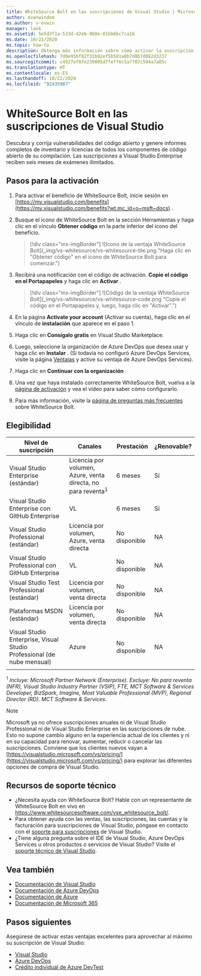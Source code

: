 ```yaml
---
title: WhiteSource Bolt en las suscripciones de Visual Studio | Microsoft Docs
author: evanwindom
ms.author: v-evwin
manager: lank
ms.assetid: 5e5d3f1a-533d-42eb-960e-01bb6bc7ca16
ms.date: 10/22/2020
ms.topic: how-to
description: Obtenga más información sobre cómo activar la suscripción de WhiteSource Bolt que se incluye con la suscripción a Visual Studio.
ms.openlocfilehash: 7d0e95bf82f31b92ef5b581a0b7d8b7d082d3237
ms.sourcegitcommit: c4927ef8fe239005d7feff6c5a7707c594a7a05c
ms.translationtype: HT
ms.contentlocale: es-ES
ms.lasthandoff: 10/22/2020
ms.locfileid: "92435987"
---
```

# <a name="whitesource-bolt-in-visual-studio-subscriptions"></a>WhiteSource Bolt en las suscripciones de Visual Studio

Descubra y corrija vulnerabilidades del código abierto y genere informes completos de inventario y licencias de todos los componentes de código abierto de su compilación. Las suscripciones a Visual Studio Enterprise reciben seis meses de exámenes ilimitados.

## <a name="activation-steps"></a>Pasos para la activación

1. Para activar el beneficio de WhiteSource Bolt, inicie sesión en [https://my.visualstudio.com/benefits](https://my.visualstudio.com/benefits?wt.mc_id=o~msft~docs) .

2. Busque el icono de WhiteSource Bolt en la sección Herramientas y haga clic en el vínculo **Obtener código** en la parte inferior del icono del beneficio.
   > [!div class="mx-imgBorder"]
   > ![Icono de la ventaja WhiteSource Bolt](_img/vs-whitesource/vs-whitesource-tile.png "Haga clic en "Obtener código" en el icono de WhiteSource Bolt para comenzar.")

3. Recibirá una notificación con el código de activación.  **Copie el código en el Portapapeles** y haga clic en **Activar** .
   > [!div class="mx-imgBorder"]
   > ![Código de la ventaja WhiteSource Bolt](_img/vs-whitesource/vs-whitesource-code.png "Copie el código en el Portapapeles y, luego, haga clic en "Activar".")

4. En la página **Activate your account** (Activar su cuenta), haga clic en el vínculo de **instalación** que aparece en el paso 1.
5. Haga clic en **Consígalo gratis** en Visual Studio Marketplace.
6. Luego, seleccione la organización de Azure DevOps que desea usar y haga clic en **Instalar** .  (Si todavía no configuró Azure DevOps Services, visite la página [Ventajas](https://my.visualstudio.com/benefits) y active su ventaja de Azure DevOps Services).

7. Haga clic en **Continuar con la organización** .
8. Una vez que haya instalado correctamente WhiteSource Bolt, vuelva a la [página de activación](https://bolt.whitesourcesoftware.com/whitesource-bolt-azure-devops#activate) y vea el vídeo para saber cómo configurarlo. 
9. Para más información, visite la [página de preguntas más frecuentes](https://bolt.whitesourcesoftware.com/azure/faq/) sobre WhiteSource Bolt. 

## <a name="eligibility"></a>Elegibilidad

| Nivel de suscripción                                                 |     Canales                                            | Prestación                                                          | ¿Renovable?    |
|--------------------------------------------------------------------|---------------------------------------------------------|------------------------------------------------------------------|---------------|
| Visual Studio Enterprise (estándar)   | Licencia por volumen, Azure, venta directa, no para reventa<sup>1</sup> | 6 meses       |  Sí       |
| Visual Studio Enterprise con GitHub Enterprise | VL | 6 meses       |  Sí       |
| Visual Studio Professional (estándar) | Licencia por volumen, Azure, venta directa                                       | No disponible                                                           |NA         |
| Visual Studio Professional con GitHub Enterprise | VL                                      | No disponible                                                           |NA         |
| Visual Studio Test Professional (estándar)                         | Licencia por volumen, venta directa                                              | No disponible                                                           |NA         |
| Plataformas MSDN (estándar)                                          | Licencia por volumen, venta directa                                              | No disponible                                                           |NA         |
| Visual Studio Enterprise, Visual Studio Professional (de nube mensual) | Azure                                       | No disponible                                                           |NA|
||

<sup>1</sup>  *Incluye: Microsoft Partner Network (Enterprise).  Excluye:  No para reventa (NFR), Visual Studio Industry Partner (VSIP), FTE, MCT Software & Services Developer, BizSpark, Imagine, Most Valuable Professional (MVP), Regional Director (RD).  MCT Software & Services.*

> [!NOTE]
> Microsoft ya no ofrece suscripciones anuales ni de Visual Studio Professional ni de Visual Studio Enterprise en las suscripciones de nube. Esto no supone cambio alguno en la experiencia actual de los clientes y ni en su capacidad para renovar, aumentar, reducir o cancelar las suscripciones. Conviene que los clientes nuevos vayan a [https://visualstudio.microsoft.com/vs/pricing/](https://visualstudio.microsoft.com/vs/pricing/) para explorar las diferentes opciones de compra de Visual Studio.

## <a name="support-resources"></a>Recursos de soporte técnico
- ¿Necesita ayuda con WhiteSource Bolt?  Hable con un representante de WhiteSource Bolt en vivo en https://www.whitesourcesoftware.com/vse_whitesource_bolt/.
- Para obtener ayuda con las ventas, las suscripciones, las cuentas y la facturación para suscripciones de Visual Studio, póngase en contacto con el [soporte para suscripciones](https://visualstudio.microsoft.com/subscriptions/support/) de Visual Studio.
- ¿Tiene alguna pregunta sobre el IDE de Visual Studio, Azure DevOps Services u otros productos o servicios de Visual Studio?  Visite el [soporte técnico de Visual Studio](https://visualstudio.microsoft.com/support/).

## <a name="see-also"></a>Vea también
- [Documentación de Visual Studio](/visualstudio/)
- [Documentación de Azure DevOps](/azure/devops/)
- [Documentación de Azure](/azure/)
- [Documentación de Microsoft 365](/microsoft-365/)

## <a name="next-steps"></a>Pasos siguientes
Asegúrese de activar estas ventajas excelentes para aprovechar al máximo su suscripción de Visual Studio:
- [Visual Studio](vs-ide-benefit.md)
- [Azure DevOps](vs-azure-devops.md)
- [Crédito individual de Azure DevTest](vs-azure.md)